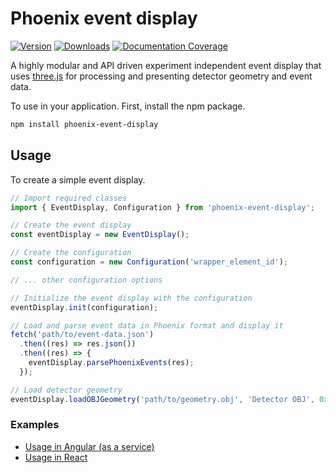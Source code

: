 # Phoenix event display

[![Version](https://img.shields.io/npm/v/phoenix-event-display.svg)](https://www.npmjs.com/package/phoenix-event-display)
[![Downloads](https://img.shields.io/npm/dt/phoenix-event-display.svg)](https://www.npmjs.com/package/phoenix-event-display)
[![Documentation Coverage](https://raw.github.com/HSF/phoenix/master/docs/api-docs/images/coverage-badge-documentation.svg)](https://hepsoftwarefoundation.org/phoenix/api-docs/coverage.html)

A highly modular and API driven experiment independent event display that uses [three.js](https://threejs.org) for processing and presenting detector geometry and event data.

To use in your application. First, install the npm package.

```sh
npm install phoenix-event-display
```

## Usage

To create a simple event display.

```js
// Import required classes
import { EventDisplay, Configuration } from 'phoenix-event-display';

// Create the event display
const eventDisplay = new EventDisplay();

// Create the configuration
const configuration = new Configuration('wrapper_element_id');

// ... other configuration options

// Initialize the event display with the configuration
eventDisplay.init(configuration);

// Load and parse event data in Phoenix format and display it
fetch('path/to/event-data.json')
  .then((res) => res.json())
  .then((res) => {
    eventDisplay.parsePhoenixEvents(res);
  });

// Load detector geometry
eventDisplay.loadOBJGeometry('path/to/geometry.obj', 'Detector OBJ', 0x8c8c8c /* color */);
```

### Examples

* [Usage in Angular (as a service)](https://github.com/HSF/phoenix/blob/master/packages/phoenix-ng/projects/phoenix-app/src/app/sections/lhcb/lhcb.component.ts)
* [Usage in React](https://github.com/9inpachi/phoenix-react/blob/master/src/App.js#L6-L31)
